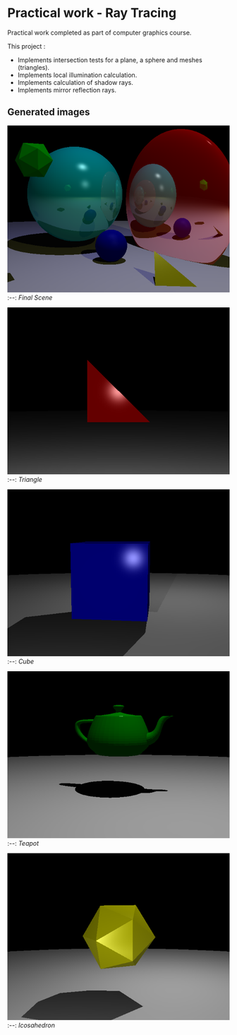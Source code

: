 # Practical work - Ray Tracing
Practical work completed as part of computer graphics course.

This project :
* Implements intersection tests for a plane, a sphere and meshes (triangles).
* Implements local illumination calculation.
* Implements calculation of shadow rays.
* Implements mirror reflection rays.

## Generated images
![basic](scenes/basic_output.bmp)
:--:
*Final Scene*

![triangle](scenes/triangle_output.bmp)
:--:
*Triangle*

![cube](scenes/cube_output.bmp)
:--:
*Cube*

![teapot](scenes/teapot_output.bmp)
:--:
*Teapot*

![icosahedron](scenes/icosahedron_output.bmp)
:--:
*Icosahedron*
